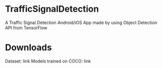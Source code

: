 # TrafficSignalDetection
A Traffic Signal Detection Android/iOS App made by using Object Detection API from TensorFlow
# Downloads
Dataset: link
Models trained on COCO: link
